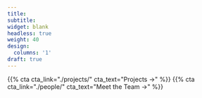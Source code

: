 ```yaml
---
title:
subtitle:
widget: blank
headless: true
weight: 40
design:
  columns: '1'
draft: true
---
```


{{% cta cta_link="./projects/" cta_text="Projects →" %}} {{% cta cta_link="./people/" cta_text="Meet the Team →" %}}
